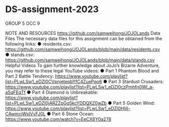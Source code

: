 # DS-assignment-2023
GROUP 5 OCC 9

NOTE AND RESOURCES
https://github.com/samweihong/JOJOLands
Data Files
The necessary data files for this assignment can be obtained from the following links:
● residents.csv: https://github.com/samweihong/JOJOLands/blob/main/data/residents.csv
● stands.csv: https://github.com/samweihong/JOJOLands/blob/main/data/stands.csv
Helpful Videos
To gain further knowledge about JoJo’s Bizarre Adventure, you may refer to these legal
YouTube videos:
● Part 1 Phantom Blood and Part 2 Battle Tendency:
https://www.youtube.com/playlist?list=PLwLSw1_eDZl0CVpnjetepbYfC4ZuePqo6
● Part 3 Stardust Crusaders:
https://www.youtube.com/playlist?list=PLwLSw1_eDZl0czPmhfn0WI_a-aSqFEqTf
● Part 4 Diamond is Unbreakable:
https://www.youtube.com/playlist?list=PLwLSw1_eDZl0jARZZpGq5kcYDDQXZ0wZb
● Part 5 Golden Wind:
https://www.youtube.com/playlist?list=PLwLSw1_eDZl0Hlilj-CAwmciWsIVvFJ0L
● Part 6 Stone Ocean: https://www.youtube.com/watch?v=EeCX8Y0a278
